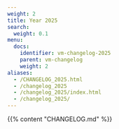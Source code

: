 ```yaml
---
weight: 2
title: Year 2025
search:
  weight: 0.1
menu:
  docs:
    identifier: vm-changelog-2025
    parent: vm-changelog
    weight: 2
aliases:
  - /CHANGELOG_2025.html
  - /changelog_2025
  - /changelog_2025/index.html
  - /changelog_2025/
---
```

{{% content "CHANGELOG.md" %}}
